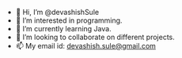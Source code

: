- 👋 Hi, I’m @devashishSule
- 👀 I’m interested in programming.
- 🌱 I’m currently learning Java.
- 💞️ I’m looking to collaborate on different projects.
- 📫 My email id: devashish.sule@gmail.com

<!---
devashishSule/devashishSule is a ✨ special ✨ repository because its `README.md` (this file) appears on your GitHub profile.
You can click the Preview link to take a look at your changes.
--->
